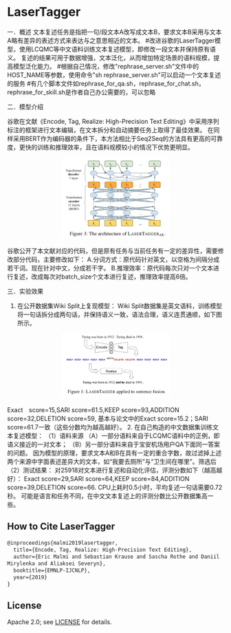 # LaserTagger


一．概述
文本复述任务是指把一句/段文本A改写成文本B，要求文本B采用与文本A略有差异的表述方式来表达与之意思相近的文本。
#改进谷歌的LaserTagger模型，使用LCQMC等中文语料训练文本复述模型，即修改一段文本并保持原有语义。
复述的结果可用于数据增强，文本泛化，从而增加特定场景的语料规模，提高模型泛化能力。
#根据自己情况，修改"rephrase_server.sh"文件中的HOST_NAME等参数，使用命令"sh rephrase_server.sh"可以启动一个文本复述的服务
#有几个脚本文件如rephrase_for_qa.sh，rephrase_for_chat.sh，rephrase_for_skill.sh是作者自己办公需要的，可以忽略


二．模型介绍

谷歌在文献《Encode, Tag, Realize: High-Precision Text Editing》中采用序列标注的框架进行文本编辑，在文本拆分和自动摘要任务上取得了最佳效果。
在同样采用BERT作为编码器的条件下，本方法相比于Seq2Seq的方法具有更高的可靠度，更快的训练和推理效率，且在语料规模较小的情况下优势更明显。

<p align="center"><img width="50%" src="AR_architecture.png" /></p>

谷歌公开了本文献对应的代码，但是原有任务与当前任务有一定的差异性，需要修改部分代码，主要修改如下：
A.分词方式：原代码针对英文，以空格为间隔分成若干词。现在针对中文，分成若干字。
B.推理效率：原代码每次只对一个文本进行复述，改成每次对batch_size个文本进行复述，推理效率提高6倍。



三．实验效果
1. 在公开数据集Wiki Split上复现模型：
Wiki Split数据集是英文语料，训练模型将一句话拆分成两句话，并保持语义一致，语法合理，语义连贯通顺，如下图所示。

<p align="center"><img width="50%" src="sentence_fusion_task.png" /></p>

Exact　score=15,SARI score=61.5,KEEP score=93,ADDITION score=32,DELETION score=59,
基本与论文中的Exact score=15.2；SARI score=61.7一致（这些分数均为越高越好）。
2. 在自己构造的中文数据集训练文本复述模型：
（1）语料来源
（A）一部分语料来自于LCQMC语料中的正例，即语义接近的一对文本；
（B）另一部分语料来自于宝安机场用户QA下面同一答案的问题。
因为模型的原理，要求文本A和B在具有一定的重合字数，故过滤掉上述两个来源中字面表述差异大的文本，如“我要去厕所”与“卫生间在哪里”。筛选后
（2）测试结果：
对25918对文本进行复述和自动化评估，评测分数如下（越高越好）：
Exact score=29,SARI score=64,KEEP score=84,ADDITION score=39,DELETION score=66.
CPU上耗时0.5小时，平均复述一句话需要0.72秒。
可能是语言和任务不同，在中文文本复述上的评测分数比公开数据集高一些。

## How to Cite LaserTagger

```
@inproceedings{malmi2019lasertagger,
  title={Encode, Tag, Realize: High-Precision Text Editing},
  author={Eric Malmi and Sebastian Krause and Sascha Rothe and Daniil Mirylenka and Aliaksei Severyn},
  booktitle={EMNLP-IJCNLP},
  year={2019}
}
```

## License

Apache 2.0; see [LICENSE](LICENSE) for details.
